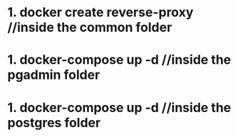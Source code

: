 # 1. docker create reverse-proxy  //inside the common folder
# 1. docker-compose up -d         //inside the pgadmin folder
# 1. docker-compose up -d         //inside the postgres folder


